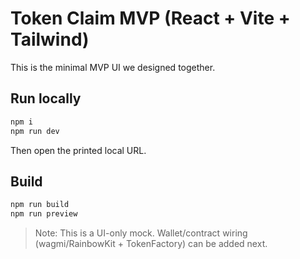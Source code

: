 # Token Claim MVP (React + Vite + Tailwind)

This is the minimal MVP UI we designed together.

## Run locally
```bash
npm i
npm run dev
```
Then open the printed local URL.

## Build
```bash
npm run build
npm run preview
```

> Note: This is a UI-only mock. Wallet/contract wiring (wagmi/RainbowKit + TokenFactory) can be added next.
